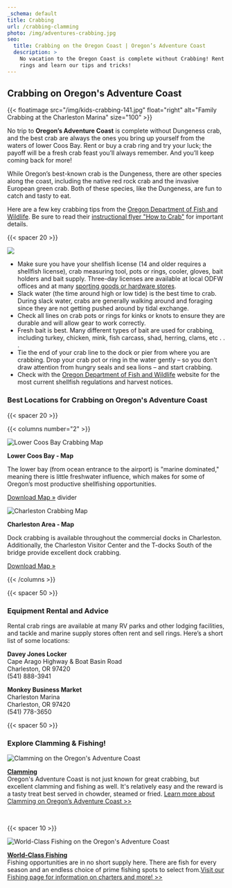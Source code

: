 ```yaml
---
_schema: default
title: Crabbing
url: /crabbing-clamming
photo: /img/adventures-crabbing.jpg
seo:
  title: Crabbing on the Oregon Coast | Oregon’s Adventure Coast
  description: >
    No vacation to the Oregon Coast is complete without Crabbing! Rent crab
    rings and learn our tips and tricks!
---
```

## Crabbing on Oregon's Adventure Coast

{{< floatimage src="/img/kids-crabbing-141.jpg" float="right" alt="Family Crabbing at the Charleston Marina" size="100" >}}

No trip to **Oregon’s Adventure Coast** is complete without Dungeness crab, and the best crab are always the ones you bring up yourself from the waters of lower Coos Bay. Rent or buy a crab ring and try your luck; the payoff will be a fresh crab feast you’ll always remember. And you’ll keep coming back for more!

While Oregon’s best-known crab is the Dungeness, there are other species along the coast, including the native red rock crab and the invasive European green crab. Both of these species, like the Dungeness, are fun to catch and tasty to eat.

Here are a few key crabbing tips from the [Oregon Department of Fish and Wildlife](https://myodfw.com/articles/how-crab). Be sure to read their [instructional flyer "How to Crab"](https://www.dfw.state.or.us/resources/fishing/docs/CrabbingFlyer.pdf) for important details.

{{< spacer 20 >}}

![](/img/Girlfriends-Crabbing-in-Charleston-695x322.jpg)

* Make sure you have your shellfish license (14 and older requires a shellfish license), crab measuring tool, pots or rings, cooler, gloves, bait holders and bait supply. Three-day licenses are available at local ODFW offices and at many [sporting goods or hardware stores](https://www.oregonsadventurecoast.com/equipment-rent-and-buy/).
* Slack water (the time around high or low tide) is the best time to crab. During slack water, crabs are generally walking around and foraging since they are not getting pushed around by tidal exchange.
* Check all lines on crab pots or rings for kinks or knots to ensure they are durable and will allow gear to work correctly.
* Fresh bait is best. Many different types of bait are used for crabbing, including turkey, chicken, mink, fish carcass, shad, herring, clams, etc . . .
* Tie the end of your crab line to the dock or pier from where you are crabbing. Drop your crab pot or ring in the water gently – so you don’t draw attention from hungry seals and sea lions ­– and start crabbing.
* Check with the [Oregon Department of Fish and Wildlife](https://myodfw.com/crabbing-clamming) website for the most current shellfish regulations and harvest notices.

### Best Locations for Crabbing on Oregon's Adventure Coast

{{< spacer 20 >}}

{{< columns number="2" >}}

![Lower Coos Bay Crabbing Map](/img/lower-coos-bay-crabbing-header.jpg)

**Lower Coos Bay - Map**

The lower bay (from ocean entrance to the airport) is "marine dominated," meaning there is little freshwater influence, which makes for some of Oregon’s most productive shellfishing opportunities.

<a href="/img/crabbingmap-lowercoosbay-07-20.pdf" class="learn-more-anywhere-btn">Download Map »</a> divider

![Charleston Crabbing Map](/img/charleston-crabbing-header.jpg)

**Charleston Area - Map**

Dock crabbing is available throughout the commercial docks in Charleston. Additionally, the Charleston Visitor Center and the T-docks South of the bridge provide excellent dock crabbing.

<a href="/img/crabbingmap-charleston-07-20.pdf" class="learn-more-anywhere-btn">Download Map »</a>

{{< /columns >}}

{{< spacer 50 >}}

### Equipment Rental and Advice

Rental crab rings are available at many RV parks and other lodging facilities, and tackle and marine supply stores often rent and sell rings. Here’s a short list of some locations:

**Davey Jones Locker**<br>Cape Arago Highway & Boat Basin Road<br>Charleston, OR 97420<br>(541) 888-3941

**Monkey Business Market**<br>Charleston Marina<br>Charleston, OR 97420<br>(541) 778-3650

{{< spacer 50 >}}

### Explore Clamming & Fishing!

<div class="trip-idea-thumbnail"><img alt="Clamming on the Oregon's Adventure Coast" src="/img/thumbnail-clamming-4px-line.jpg" /></div>

[**Clamming**](/clamming)<br>Oregon's Adventure Coast is not just known for great crabbing, but excellent clamming and fishing as well. It's relatively easy and the reward is a tasty treat best served in chowder, steamed or fried. [Learn more about Clamming on Oregon’s Adventure Coast &gt;&gt;](/clamming)

<div class="clearfix"> </div>

{{< spacer 10 >}}

<div class="trip-idea-thumbnail"><img alt="World-Class Fishing on the Oregon's Adventure Coast" src="/img/thumbnail-fishing-4px-line.jpg" /></div>

[**World-Class Fishing**](/fishing)<br>Fishing opportunities are in no short supply here. There are fish for every season and an endless choice of prime fishing spots to select from.[Visit our Fishing page for information on charters and more! &gt;&gt;](/fishing)